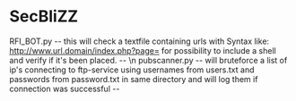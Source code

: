 # SecBliZZ
RFI_BOT.py -- this will check a textfile containing urls with Syntax like: http://www.url.domain/index.php?page= 
for possibility to include a shell and verify if it's been placed. --
\n
pubscanner.py -- will bruteforce a list of ip's connecting to ftp-service using usernames from users.txt and passwords from password.txt in same directory and will log them if connection was successful --
